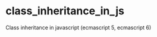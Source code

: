 class_inheritance_in_js
=======================

Class inheritance in javascript (ecmascript 5, ecmascript 6)
